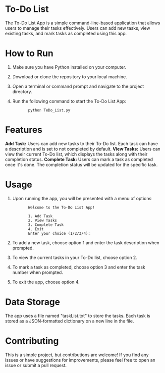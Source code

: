 # To-Do List
The To-Do List App is a simple command-line-based application that allows users to manage their tasks effectively. Users can add new tasks, view existing tasks, and mark tasks as completed using this app.

# How to Run
1. Make sure you have Python installed on your computer.
2. Download or clone the repository to your local machine.
3. Open a terminal or command prompt and navigate to the project directory.
4. Run the following command to start the To-Do List App:
   
              python ToDo_List.py

# Features
**Add Task:** Users can add new tasks to their To-Do list. Each task can have a description and is set to not completed by default.
**View Tasks:** Users can view their current To-Do list, which displays the tasks along with their completion status.
**Complete Task:** Users can mark a task as completed once it's done. The completion status will be updated for the specific task.

# Usage
1. Upon running the app, you will be presented with a menu of options:

              Welcome to the To-Do List App!
              
              1. Add Task
              2. View Tasks
              3. Complete Task
              4. Exit
              Enter your choice (1/2/3/4):
1. To add a new task, choose option 1 and enter the task description when prompted.
2. To view the current tasks in your To-Do list, choose option 2.
3. To mark a task as completed, choose option 3 and enter the task number when prompted.
4. To exit the app, choose option 4.

# Data Storage
The app uses a file named "taskList.txt" to store the tasks. Each task is stored as a JSON-formatted dictionary on a new line in the file.

# Contributing
This is a simple project, but contributions are welcome! If you find any issues or have suggestions for improvements, please feel free to open an issue or submit a pull request.
